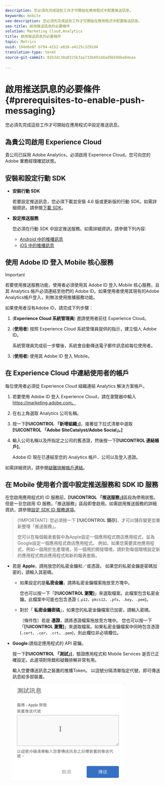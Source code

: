```yaml
---
description: 您必須先完成這些工作才可開始在應用程式中配置推送訊息。
keywords: mobile
seo-description: 您必須先完成這些工作才可開始在應用程式中配置推送訊息。
seo-title: 啟用推送訊息的必要條件
solution: Marketing Cloud,Analytics
title: 啟用推送訊息的必要條件
topic: Metrics
uuid: 194e6e07-b794-4152-a838-a4125c3292d4
translation-type: tm+mt
source-git-commit: 82b3dc38a0325b3aa733b491ddad9b59dbe84eaa

---
```



# 啟用推送訊息的必要條件 {#prerequisites-to-enable-push-messaging}

您必須先完成這些工作才可開始在應用程式中設定推送訊息。

## 為貴公司啟用 Experience Cloud

貴公司已採用 Adobe Analytics，必須啟用 Experience Cloud。您可向您的 Adobe 業務經理確認狀態。

## 安裝和設定行動 SDK

* **安裝行動 SDK**

   若要設定推送訊息，您必須下載並安裝 4.6 版或更新版的行動 SDK。如需詳細資訊，請參閱[下載 SDK](/help/using/c-manage-app-settings/c-mob-confg-app/t-config-analytics/download-sdk.md)。

* **設定推送服務**

   您必須在行動 SDK 中設定推送服務。如需詳細資訊，請參閱下列內容:

   * [Android 中的推播訊息](/help/android/messaging-main/push-messaging/push-messaging.md)
   * [iOS 中的推播訊息](/help/ios/messaging-main/push-messaging/push-messaging.md)

## 使用 Adobe ID 登入 Mobile 核心服務

>[!IMPORTANT]
>
>若要使用推送服務功能，使用者必須使用其 Adobe ID 登入 Mobile 核心服務，且其 Analytics 帳戶必須連結至他們的 Adobe ID。如果使用者使用其現有的Adobe Analytics帳戶登入，則無法使用推播服務功能。

如果使用者沒有Adobe ID，請完成下列步驟：

1. (**Experience Cloud 系統管理員**) 邀請使用者前往 Experience Cloud。

1. (**使用者**) 按照 Experience Cloud 系統管理員提供的指示，建立個人 Adobe ID。

   系統管理員完成前一步驟後，系統會自動傳送電子郵件訊息給每位使用者。

1. (**使用者**) 使用其 Adobe ID 登入 Mobile。

## 在 Experience Cloud 中連結使用者的帳戶

每位使用者必須從 Experience Cloud 組織連結 Analytics 解決方案帳戶。

1. 若要使用 Adobe ID 登入 Experience Cloud，請在瀏覽器中輸入 [](https://marketing.adobe.com)https://marketing.adobe.com。

1. 在右上角選取 Analytics 公司名稱。

1. 按一下&#x200B;**[!UICONTROL 「新增組織」]**，接著從下拉式清單中選取&#x200B;**[!UICONTROL 「Adobe SiteCatalyst/Adobe Social」。]**

1. 輸入公司名稱以及所指定之公司的舊憑證，然後按一下&#x200B;**[!UICONTROL 連結帳戶]**。

   Adobe ID 現在已連結至您的 Analytics 帳戶、公司以及登入憑證。

如需詳細資訊，請參閱[疑難排解帳戶連結](https://docs.adobe.com/content/help/zh-Hant/core-services/interface/manage-users-and-products/organizations.html)。

## 在 Mobile 使用者介面中設定推送服務和 SDK ID 服務

在您啟用應用程式的 ID 服務前，**[!UICONTROL 「推送服務」]**&#x200B;區段為停用狀態。但是一旦您啟用 ID 服務，「推送服務」區段即會啟用。如需啟用推送服務的詳細資訊，請參閱[設定 SDK ID 服務選項](/help/using/c-manage-app-settings/c-mob-confg-app/t-config-visitor.md)。

>[!IMPORTANT]: 您必須按一下 **[!UICONTROL 儲存]**，才可以儲存變更並重新整理「推送服務」。
>
>您可以在每個報表套裝中為Apple設定一個應用程式商店應用程式，並為Google設定一個應用程式商店應用程式。 例如，如果您需要其他應用程式，例如一個用於生產環境，另一個用於開發環境，請針對每個環境設定新的應用程式商店應用程式和新的報表套裝。

* 若是 **Apple**，請拖放您的私密金鑰和／或憑證。 如果您的私密金鑰是密碼加密的，請輸入其密碼。

   * 如果設定的是&#x200B;**私密金鑰**，請將私密金鑰檔案拖放至方塊中。

      您也可以按一下「**[!UICONTROL 瀏覽]**」來選取檔案。此檔案包含私密金鑰。此檔案中可能也包含憑證 (`.p12`、`pkcs12`、`.pfx`、`.key`、`.pem`)。

   * 對於「 **私密金鑰密碼**」，如果您的私密金鑰檔案已加密，請輸入密碼。

      （條件性）若是 **憑證**，請將憑證檔案拖放至方塊中。 您也可以按一下「**[!UICONTROL 瀏覽]**」來選取檔案。如果私密金鑰檔案中同時包含憑證 (`.cert`、`.cer`、`.crt`、`.pem`)，則此欄位非必填欄位。

* **Google:**&#x200B;請指定應用程式的 API 密鑰。

   按一下&#x200B;**[!UICONTROL 「測試」]**，驗證應用程式和 Mobile Services 是否已正確設定。此選項對除錯和疑難排解非常有用。

   輸入您要傳送訊息之裝置的推播Token。 以逗號分隔清單指定代號，即可傳送訊息給多部裝置。

   ![推送測試訊息](assets/push_test_list.png)
